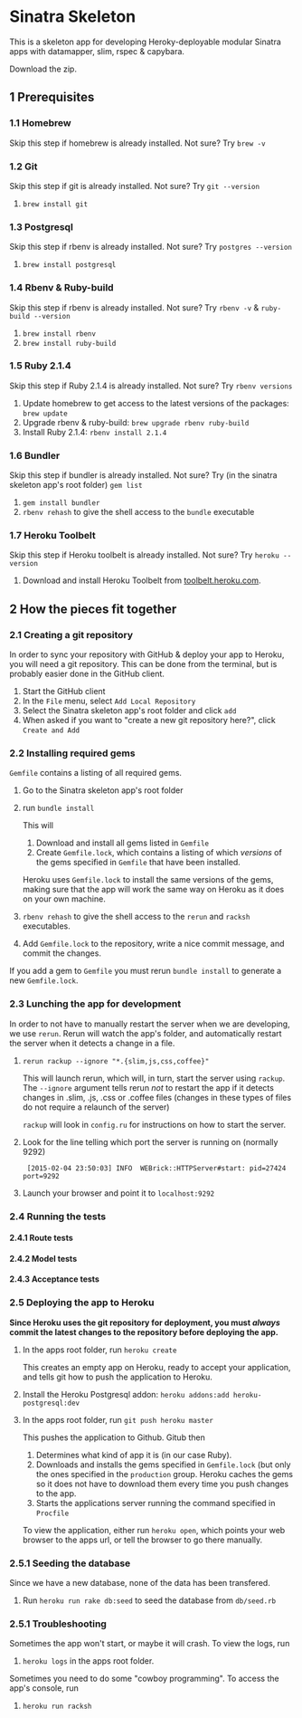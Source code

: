 # Sinatra Skeleton #

This is a skeleton app for developing Heroky-deployable modular Sinatra apps with datamapper, slim, rspec & capybara.

Download the zip.

## 1 Prerequisites ###

### 1.1 Homebrew ###

Skip this step if homebrew is already installed. Not sure? Try `brew -v`

### 1.2 Git ###

Skip this step if git is already installed. Not sure? Try `git --version`

1. `brew install git`

### 1.3 Postgresql ###

Skip this step if rbenv is already installed. Not sure? Try `postgres --version`

1. `brew install postgresql`

### 1.4 Rbenv & Ruby-build ###

Skip this step if rbenv is already installed. Not sure? Try `rbenv -v` & `ruby-build --version`

1. `brew install rbenv`
2. `brew install ruby-build`

### 1.5 Ruby 2.1.4 ###

Skip this step if Ruby 2.1.4 is already installed. Not sure? Try `rbenv versions`

1. Update homebrew to get access to the latest versions of the packages: `brew update`
2. Upgrade rbenv & ruby-build: `brew upgrade rbenv ruby-build`
3. Install Ruby 2.1.4: `rbenv install 2.1.4`

### 1.6 Bundler ###

Skip this step if bundler is already installed. Not sure? Try (in the sinatra skeleton app's root folder) `gem list`

1. `gem install bundler`
2. `rbenv rehash` to give the shell access to the `bundle` executable

### 1.7 Heroku Toolbelt ###

Skip this step if Heroku toolbelt is already installed. Not sure? Try `heroku --version`

1. Download and install Heroku Toolbelt from [toolbelt.heroku.com](https://toolbelt.heroku.com).

## 2 How the pieces fit together ##

### 2.1 Creating a git repository ###

In order to sync your repository with GitHub & deploy your app to Heroku, you will need a git repository.
This can be done from the terminal, but is probably easier done in the GitHub client.

1. Start the GitHub client
2. In the `File` menu, select `Add Local Repository`
3. Select the Sinatra skeleton app's root folder and click `add`
4. When asked if you want to "create a new git repository here?", click `Create and Add`

### 2.2 Installing required gems ###

`Gemfile` contains a listing of all required gems.

1. Go to the Sinatra skeleton app's root folder
2. run `bundle install`

    This will

    1. Download and install all gems listed in `Gemfile`
    2. Create `Gemfile.lock`, which contains a listing of which *versions* of the gems specified in `Gemfile` that have been installed.

    Heroku uses `Gemfile.lock` to install the same versions of the gems, making sure that the app will work the same way on Heroku as it does on your own machine.

3. `rbenv rehash` to give the shell access to the `rerun` and `racksh` executables.
4. Add `Gemfile.lock` to the repository, write a nice commit message, and commit the changes.

If you add a gem to `Gemfile` you must rerun `bundle install` to generate a new `Gemfile.lock`.

### 2.3 Lunching the app for development ###

In order to not have to manually restart the server when we are developing, we use `rerun`. Rerun will watch the app's folder,
and automatically restart the server when it detects a change in a file.

1. `rerun rackup --ignore "*.{slim,js,css,coffee}"`

    This will launch rerun, which will, in turn, start the server using `rackup`. The `--ignore` argument tells rerun *not* to restart the app if it detects changes in .slim, .js, .css or .coffee files (changes in these
    types of files do not require a relaunch of the server)

    `rackup` will look in `config.ru` for instructions on how to start the server.

2. Look for the line telling which port the server is running on (normally 9292)

        [2015-02-04 23:50:03] INFO  WEBrick::HTTPServer#start: pid=27424 port=9292

3. Launch your browser and point it to `localhost:9292`

### 2.4 Running the tests ###

#### 2.4.1 Route tests ####

#### 2.4.2 Model tests ####

#### 2.4.3 Acceptance tests ####

### 2.5 Deploying the app to Heroku ###

**Since Heroku uses the git repository for deployment, you must *always* commit the latest changes to the repository before
deploying the app.**

1. In the apps root folder, run `heroku create`

    This creates an empty app on Heroku, ready to accept your application, and tells git how to push the application to Heroku.

2. Install the Heroku Postgresql addon: `heroku addons:add heroku-postgresql:dev`

3. In the apps root folder, run `git push heroku master`

    This pushes the application to Github. Gitub then

    1. Determines what kind of app it is (in our case Ruby).
    2. Downloads and installs the gems specified in `Gemfile.lock` (but only the ones specified in the `production` group.
    Heroku caches the gems so it does not have to download them every time you push changes to the app.
    3. Starts the applications server running the command specified in `Procfile`

    To view the application, either run `heroku open`, which points your web browser to the apps url, or tell the browser to go there manually.

### 2.5.1 Seeding the database ####

Since we have a new database, none of the data has been transfered.

1. Run `heroku run rake db:seed` to seed the database from `db/seed.rb`

### 2.5.1 Troubleshooting ###

Sometimes the app won't start, or maybe it will crash. To view the logs, run

1. `heroku logs` in the apps root folder.


Sometimes you need to do some "cowboy programming". To access the app's console, run

1. `heroku run racksh`
